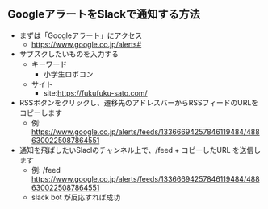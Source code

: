 GoogleアラートをSlackで通知する方法
---

- まずは「Googleアラート」にアクセス
  - https://www.google.co.jp/alerts#
- サブスクしたいものを入力する
  - キーワード
    - 小学生ロボコン
  - サイト
    - site:https://fukufuku-sato.com/
- RSSボタンをクリックし、遷移先のアドレスバーからRSSフィードのURLをコピーします
  - 例: https://www.google.co.jp/alerts/feeds/13366694257846119484/4886300225087864551
- 通知を飛ばしたいSlaclのチャンネル上で、/feed + コピーしたURL を送信します
  - 例: /feed https://www.google.co.jp/alerts/feeds/13366694257846119484/4886300225087864551
  - slack bot が反応すれば成功